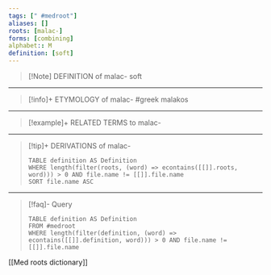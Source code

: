 ```yaml
---
tags: [" #medroot"]
aliases: []
roots: [malac-]
forms: [combining]
alphabet:: M
definition: [soft]
---
```

>[!Note] DEFINITION of malac-
>soft
_____
>[!info]+ ETYMOLOGY of malac-
>#greek malakos
_____
>[!example]+ RELATED TERMS to malac-
>
_____
>[!tip]+ DERIVATIONS of malac-
>```dataview
>TABLE definition AS Definition 
>WHERE length(filter(roots, (word) => econtains([[]].roots, word))) > 0 AND file.name != [[]].file.name
>SORT file.name ASC
>```
___
>[!faq]- Query
>```dataview
>TABLE definition AS Definition
>FROM #medroot
>WHERE length(filter(definition, (word) => econtains([[]].definition, word))) > 0 AND file.name != [[]].file.name
>```

[[Med roots dictionary]]